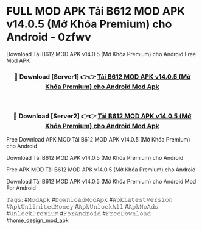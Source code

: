 # FULL MOD APK Tải B612 MOD APK v14.0.5 (Mở Khóa Premium) cho Android - 0zfwv
Download Tải B612 MOD APK v14.0.5 (Mở Khóa Premium) cho Android Free Mod APK

<div align="center">
<h3>🔴 Download [Server1] 👉👉 <a href="https://apk-comot.site?title=Tải_B612_MOD_APK_v14.0.5_(Mở_Khóa_Premium)_cho_Android">Tải B612 MOD APK v14.0.5 (Mở Khóa Premium) cho Android Mod Apk</a></h3><br>

<h3>🔴 Download [Server2] 👉👉 <a href="https://apk-comot.site?title=Tải_B612_MOD_APK_v14.0.5_(Mở_Khóa_Premium)_cho_Android">Tải B612 MOD APK v14.0.5 (Mở Khóa Premium) cho Android Mod Apk</a></h3>
</div>


Free Download APK MOD Tải B612 MOD APK v14.0.5 (Mở Khóa Premium) cho Android

Download Tải B612 MOD APK v14.0.5 (Mở Khóa Premium) cho Android 

Free APK MOD Tải B612 MOD APK v14.0.5 (Mở Khóa Premium) cho Android 

Download Tải B612 MOD APK v14.0.5 (Mở Khóa Premium) cho Android Mod For Android

𝚃𝚊𝚐𝚜: #𝙼𝚘𝚍𝙰𝚙𝚔 #𝙳𝚘𝚠𝚗𝚕𝚘𝚊𝚍𝙼𝚘𝚍𝙰𝚙𝚔 #𝙰𝚙𝚔𝙻𝚊𝚝𝚎𝚜𝚝𝚅𝚎𝚛𝚜𝚒𝚘𝚗 #𝙰𝚙𝚔𝚄𝚗𝚕𝚒𝚖𝚒𝚝𝚎𝚍𝙼𝚘𝚗𝚎𝚢 #𝙰𝚙𝚔𝚄𝚗𝚕𝚘𝚌𝚔𝙰𝚕𝚕 #𝙰𝚙𝚔𝙽𝚘𝙰𝚍𝚜 #𝚄𝚗𝚕𝚘𝚌𝚔𝙿𝚛𝚎𝚖𝚒𝚞𝚖 #𝙵𝚘𝚛𝙰𝚗𝚍𝚛𝚘𝚒𝚍 #𝙵𝚛𝚎𝚎𝙳𝚘𝚠𝚗𝚕𝚘𝚊𝚍 #home_design_mod_apk